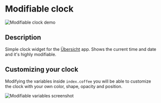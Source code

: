 # Modifiable clock

![Modifiable clock demo](https://imgur.com/MbKlHus "Modifiable clock demo")

## Description
Simple clock widget for the [Übersicht](http://tracesof.net/uebersicht/) app.  Shows the current time and date and it's highly modifiable.

## Customizing your clock
Modifying the variables inside `index.coffee` you will be able to customize the clock with your own color, shape, opacity and position.

![Modifiable variables screenshot](https://imgur.com/4qmSQpI "Modifiable variables screenshot")
